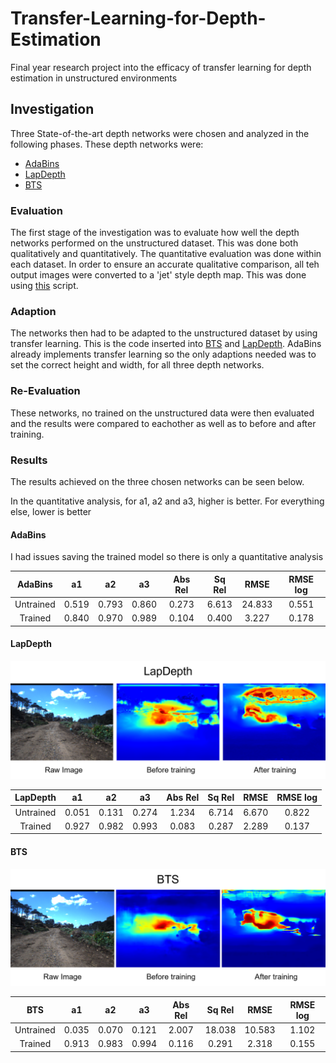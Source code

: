 # Transfer-Learning-for-Depth-Estimation
Final year research project into the efficacy of transfer learning for depth estimation in unstructured environments

## Investigation
Three State-of-the-art depth networks were chosen and analyzed in the following phases. These depth networks were:
- [AdaBins](https://github.com/shariqfarooq123/AdaBins)
- [LapDepth](https://github.com/tjqansthd/LapDepth-release)
- [BTS](https://github.com/cogaplex-bts/bts) 

### Evaluation
The first stage of the investigation was to evaluate how well the depth networks performed on the unstructured dataset. This was done both qualitatively and quantitatively. The quantitative evaluation was done within each dataset. In order to ensure an accurate qualitative comparison, all teh output images were converted to a 'jet' style depth map. This was done using [this](https://github.com/KevinPogrund/Transfer-Learning-for-Depth-Estimation/blob/main/to_jet.py) script.

### Adaption
The networks then had to be adapted to the unstructured dataset by using transfer learning. This is the code inserted into [BTS](https://github.com/KevinPogrund/Transfer-Learning-for-Depth-Estimation/blob/main/TL_BTS.py) and [LapDepth](https://github.com/KevinPogrund/Transfer-Learning-for-Depth-Estimation/blob/main/TL_LapDepth.py). AdaBins already implements transfer learning so the only adaptions needed was to set the correct height and width, for all three depth networks.

### Re-Evaluation
These networks, no trained on the unstructured data were then evaluated and the results were compared to eachother as well as to before and after training. 

### Results
The results achieved on the three chosen networks can be seen below.

In the quantitative analysis, for a1, a2 and a3, higher is better. For everything else, lower is better

#### AdaBins
I had issues saving the trained model so there is only a quantitative analysis

 |  AdaBins  |  a1   |  a2   |  a3   | Abs Rel | Sq Rel | RMSE  | RMSE log |
   | :---: | :---: | :---: | :---: | :-----: | :----: | :---: | :------: |
   | Untrained| 0.519 | 0.793 | 0.860 |  0.273  | 6.613  | 24.833 | 0.551 |
   | Trained| 0.840 | 0.970 | 0.989 |  0.104  | 0.400  | 3.227 | 0.178 |

#### LapDepth
![LapDepth](LapDepth.png "LapDepth")

 |  LapDepth  |  a1   |  a2   |  a3   | Abs Rel | Sq Rel | RMSE  | RMSE log |
   | :---: | :---: | :---: | :---: | :-----: | :----: | :---: | :------: |
   | Untrained| 0.051 | 0.131 | 0.274 |  1.234  | 6.714  | 6.670 | 0.822 |
   | Trained| 0.927 | 0.982 | 0.993 |  0.083  | 0.287  | 2.289 | 0.137 |

#### BTS
![BTS](BTS.png "BTS")

 |  BTS  |  a1   |  a2   |  a3   | Abs Rel | Sq Rel | RMSE  | RMSE log |
   | :---: | :---: | :---: | :---: | :-----: | :----: | :---: | :------: |
   | Untrained|0.035| 0.070 | 0.121 |  2.007  | 18.038  | 10.583 | 1.102 |
   | Trained| 0.913 | 0.983 | 0.994 |  0.116  | 0.291  | 2.318 | 0.155 |